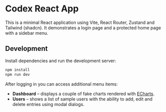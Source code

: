 # Codex React App

This is a minimal React application using Vite, React Router, Zustand and Tailwind (shadcn). It demonstrates a login page and a protected home page with a sidebar menu.

## Development

Install dependencies and run the development server:

```bash
npm install
npm run dev
```

After logging in you can access additional menu items:

- **Dashboard** – displays a couple of fake charts rendered with [ECharts](https://echarts.apache.org/).
- **Users** – shows a list of sample users with the ability to add, edit and delete entries using modal dialogs.
